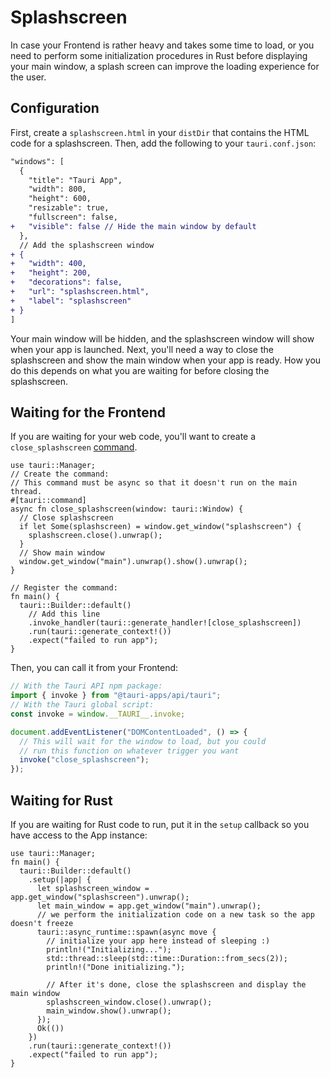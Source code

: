 # Splashscreen

In case your Frontend is rather heavy and takes some time to load, or you need
to perform some initialization procedures in Rust before displaying your main
window, a splash screen can improve the loading experience for the user.

## Configuration

First, create a `splashscreen.html` in your `distDir` that contains the HTML
code for a splashscreen. Then, add the following to your `tauri.conf.json`:

```diff
"windows": [
  {
    "title": "Tauri App",
    "width": 800,
    "height": 600,
    "resizable": true,
    "fullscreen": false,
+   "visible": false // Hide the main window by default
  },
  // Add the splashscreen window
+ {
+   "width": 400,
+   "height": 200,
+   "decorations": false,
+   "url": "splashscreen.html",
+   "label": "splashscreen"
+ }
]
```

Your main window will be hidden, and the splashscreen window will show when your
app is launched. Next, you'll need a way to close the splashscreen and show the
main window when your app is ready. How you do this depends on what you are
waiting for before closing the splashscreen.

## Waiting for the Frontend

If you are waiting for your web code, you'll want to create a
`close_splashscreen` [command][commands].

```rust,ignore
use tauri::Manager;
// Create the command:
// This command must be async so that it doesn't run on the main thread.
#[tauri::command]
async fn close_splashscreen(window: tauri::Window) {
  // Close splashscreen
  if let Some(splashscreen) = window.get_window("splashscreen") {
    splashscreen.close().unwrap();
  }
  // Show main window
  window.get_window("main").unwrap().show().unwrap();
}

// Register the command:
fn main() {
  tauri::Builder::default()
    // Add this line
    .invoke_handler(tauri::generate_handler![close_splashscreen])
    .run(tauri::generate_context!())
    .expect("failed to run app");
}
```

Then, you can call it from your Frontend:

```javascript
// With the Tauri API npm package:
import { invoke } from "@tauri-apps/api/tauri";
// With the Tauri global script:
const invoke = window.__TAURI__.invoke;

document.addEventListener("DOMContentLoaded", () => {
  // This will wait for the window to load, but you could
  // run this function on whatever trigger you want
  invoke("close_splashscreen");
});
```

## Waiting for Rust

If you are waiting for Rust code to run, put it in the `setup` callback so you
have access to the App instance:

```rust,ignore
use tauri::Manager;
fn main() {
  tauri::Builder::default()
    .setup(|app| {
      let splashscreen_window = app.get_window("splashscreen").unwrap();
      let main_window = app.get_window("main").unwrap();
      // we perform the initialization code on a new task so the app doesn't freeze
      tauri::async_runtime::spawn(async move {
        // initialize your app here instead of sleeping :)
        println!("Initializing...");
        std::thread::sleep(std::time::Duration::from_secs(2));
        println!("Done initializing.");

        // After it's done, close the splashscreen and display the main window
        splashscreen_window.close().unwrap();
        main_window.show().unwrap();
      });
      Ok(())
    })
    .run(tauri::generate_context!())
    .expect("failed to run app");
}
```

[commands]: ../development/inter-process-communication.md#commands
